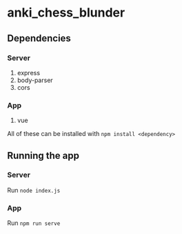# anki_chess_blunder
## Dependencies
### Server
1. express
2. body-parser
3. cors
### App
1. vue

All of these can be installed with `npm install <dependency>`
## Running the app
### Server
Run `node index.js`
### App
Run `npm run serve`
